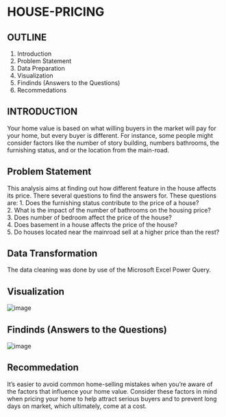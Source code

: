 # HOUSE-PRICING
## OUTLINE
1. Introduction
2. Problem Statement
4. Data Preparation
5. Visualization
6. Findinds (Answers to the Questions)
7. Recommedations
## INTRODUCTION
Your home value is based on what willing buyers in the market will pay for your home, but every buyer is different. For instance, some people might consider factors like the number of story building, numbers bathrooms, the furnishing status, and or the location from the main-road. 
## Problem Statement
This analysis aims at finding out how different feature in the house affects its price. There several questions to find the answers for.
These questions are:
        1. Does the furnishing status contribute to the price of a house?								
       2. What is the impact of the number of bathrooms on the housing price?								
       3. Does number of bedroom affect the price of the house?								
       4. Does basement in a house affects the price of the house?								
       5. Do houses located near the mainroad sell at a higher price than the rest?	
## Data Transformation
The data cleaning was done by use of the Microsoft Excel Power Query.
## Visualization
![image](https://github.com/KANYIANALYST/HOUSE-PRICING/assets/130997793/a1ad7915-6da4-4ada-8425-9f915644f23d)
## Findinds (Answers to the Questions)
	 						
![image](https://github.com/KANYIANALYST/HOUSE-PRICING/assets/130997793/8e961a6a-1915-4809-8fd7-76d5824102a6)

## Recommedation
It’s easier to avoid common home-selling mistakes when you’re aware of the factors that influence your home value. Consider these factors in mind when pricing your home to help attract serious buyers and to prevent long days on market, which ultimately, come at a cost.





